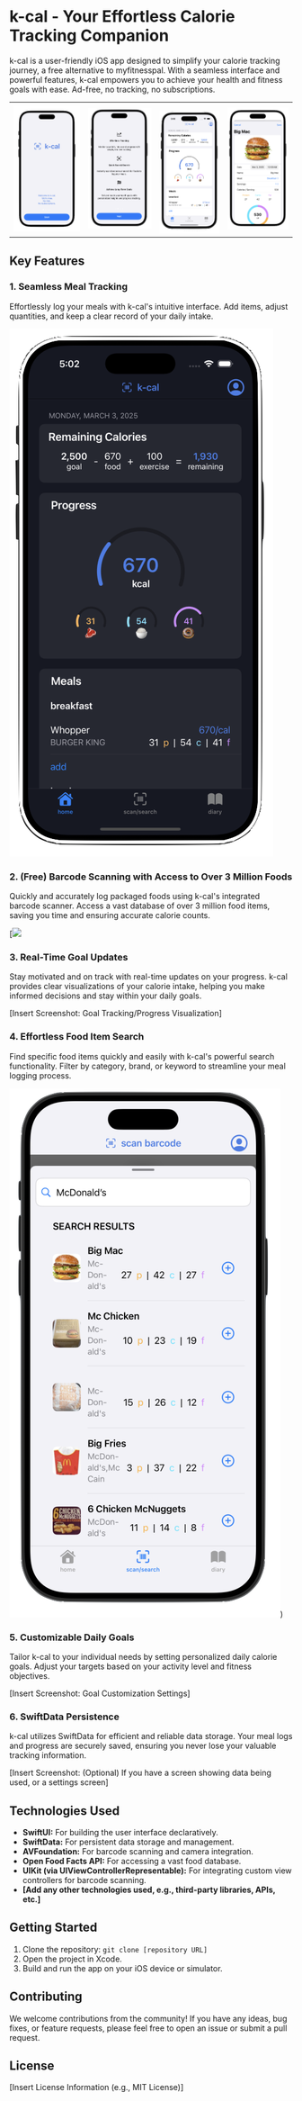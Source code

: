 # k-cal - Your Effortless Calorie Tracking Companion

k-cal is a user-friendly iOS app designed to simplify your calorie tracking journey, a free alternative to myfitnesspal. With a seamless interface and powerful features, k-cal empowers you to achieve your health and fitness goals with ease.
Ad-free, no tracking, no subscriptions.

<table style="border-collapse: collapse; border: none;">
  <tr>
    <td style="border: none;"><img src="https://github.com/michaelrzg/k-cal/blob/main/k-cal/Screenshots/Launch1.png" alt="Launch Page" width="100%"></td>
    <td style="border: none;"><img src="https://github.com/michaelrzg/k-cal/blob/main/k-cal/Screenshots/Launch2.png" alt="Launch Page" width="100%"></td>
    <td style="border: none; padding-top: 15px;"><img src="https://github.com/michaelrzg/k-cal/blob/main/k-cal/Screenshots/Home_Light.png" alt="Launch Page" width="100%"></td>
    <td style="border: none;"><img src="https://github.com/michaelrzg/k-cal/blob/main/k-cal/Screenshots/BigMac.png" alt="Launch Page" width="100%"></td>
  </tr>
  
</table>


## Key Features

### 1. Seamless Meal Tracking

Effortlessly log your meals with k-cal's intuitive interface. Add items, adjust quantities, and keep a clear record of your daily intake.

![Home DarkMode](https://github.com/michaelrzg/k-cal/blob/main/k-cal/Screenshots/Home_Dark.png) 

### 2. (Free) Barcode Scanning with Access to Over 3 Million Foods

Quickly and accurately log packaged foods using k-cal's integrated barcode scanner. Access a vast database of over 3 million food items, saving you time and ensuring accurate calorie counts.

[[<img src="https://github.com/michaelrzg/k-cal/main/k-cal/Screenshots/scangif.gif" width="600">
](https://github.com/michaelrzg/k-cal/blob/main/k-cal/Screenshots/scangif.gif)

### 3. Real-Time Goal Updates

Stay motivated and on track with real-time updates on your progress. k-cal provides clear visualizations of your calorie intake, helping you make informed decisions and stay within your daily goals.

[Insert Screenshot: Goal Tracking/Progress Visualization]

### 4. Effortless Food Item Search

Find specific food items quickly and easily with k-cal's powerful search functionality. Filter by category, brand, or keyword to streamline your meal logging process.

![Search](https://github.com/michaelrzg/k-cal/blob/main/k-cal/Screenshots/Search2.png)) 

### 5. Customizable Daily Goals

Tailor k-cal to your individual needs by setting personalized daily calorie goals. Adjust your targets based on your activity level and fitness objectives.

[Insert Screenshot: Goal Customization Settings]

### 6. SwiftData Persistence

k-cal utilizes SwiftData for efficient and reliable data storage. Your meal logs and progress are securely saved, ensuring you never lose your valuable tracking information.

[Insert Screenshot: (Optional) If you have a screen showing data being used, or a settings screen]

## Technologies Used

* **SwiftUI:** For building the user interface declaratively.
* **SwiftData:** For persistent data storage and management.
* **AVFoundation:** For barcode scanning and camera integration.
* **Open Food Facts API:** For accessing a vast food database.
* **UIKit (via UIViewControllerRepresentable):** For integrating custom view controllers for barcode scanning.
* **[Add any other technologies used, e.g., third-party libraries, APIs, etc.]**

## Getting Started

1.  Clone the repository: `git clone [repository URL]`
2.  Open the project in Xcode.
3.  Build and run the app on your iOS device or simulator.

## Contributing

We welcome contributions from the community! If you have any ideas, bug fixes, or feature requests, please feel free to open an issue or submit a pull request.

## License

[Insert License Information (e.g., MIT License)]
